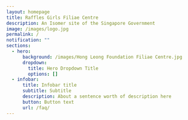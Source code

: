 ```yaml
---
layout: homepage
title: Raffles Girls Filiae Centre
description: An Isomer site of the Singapore Government
image: /images/logo.jpg
permalink: /
notification: ""
sections:
  - hero:
      background: /images/Hong Leong Foundation Filiae Centre.jpg
      dropdown:
        title: Hero Dropdown Title
        options: []
  - infobar:
      title: Infobar title
      subtitle: Subtitle
      description: About a sentence worth of description here
      button: Button text
      url: /faq/
---
```

